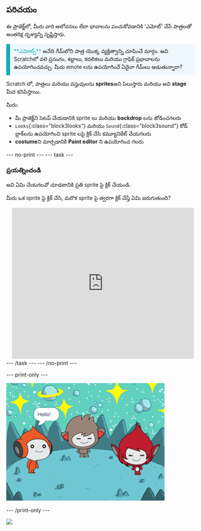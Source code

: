 ## పరిచయం

ఈ ప్రాజెక్ట్‌లో, మీరు వారి ఆలోచనలు లేదా భావాలను పంచుకోవడానికి 'ఎమోట్' చేసే పాత్రలతో అంతరిక్ష దృశ్యాన్ని సృష్టిస్తారు.

<p style="border-left: solid; border-width:10px; border-color: #0faeb0; background-color: aliceblue; padding: 10px;">
<span style="color: #0faeb0">**ఎమోట్స్**</span> అనేది గేమ్‌లోని పాత్ర యొక్క వ్యక్తిత్వాన్ని చూపించే మార్గం. అవి Scratchలో వలె ప్రసంగం, శబ్దాలు, కదలికలు మరియు గ్రాఫిక్ ప్రభావాలను ఉపయోగించవచ్చు. మీరు emote లను ఉపయోగించే ఏదైనా గేమ్‌లు ఆడుతున్నారా?
</p>

Scratch లో, పాత్రలు మరియు వస్తువులను **sprites**అని పిలుస్తారు మరియు అవి **stage** మీద కనిపిస్తాయి.

మీరు:
+ మీ ప్రాజెక్ట్‌ని సెటప్ చేయడానికి sprite లు మరియు **backdrop** లను జోడించగలరు
+ `Looks`{:class="block3looks"} మరియు `Sound`{:class="block3sound"} కోడ్ బ్లాక్‌లను ఉపయోగించి sprite లపై క్లిక్ చేసి కమ్యూనికేట్ చేయగలరు
+ **costume**ని మార్చడానికి **Paint editor** ని ఉపయోగించ గలరు

--- no-print ---
--- task ---
### ప్రయత్నించండి
<div style="display: flex; flex-wrap: wrap">
<div style="flex-basis: 175px; flex-grow: 1">  
అవి ఏమి చేయగలవో చూడటానికి ప్రతి sprite పై క్లిక్ చేయండి. 

మీరు ఒక sprite పై క్లిక్ చేసి, మరొక sprite పై త్వరగా క్లిక్ చేస్తే ఏమి జరుగుతుంది?
</div>
<div class="scratch-preview" style="margin-left: 15px;">
  <iframe allowtransparency="true" width="485" height="402" src="https://scratch.mit.edu/projects/embed/485673032/?autostart=false" frameborder="0"></iframe>
</div>
</div>
--- /task ---
--- /no-print ---

--- print-only ---

![పూర్తయిన ప్రాజెక్ట్.](images/showcase_static.png)

--- /print-only ---

![](https://code.org/api/hour/begin_raspi_space.png)

